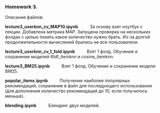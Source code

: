 ### Homework 3.

Описание файлов:

__lecture3_userknn_cv_MAP10.ipynb__  $~~~~~~~~$ За основу взят ноутбук с лекции. Добавлена метрика MAP. Запущена проверка на нескольких фолдах с целью понять какое количество нужно брать. Из-за долгой продолжительности вычислений брались не все пользователи.

__lecture3_userknn_cv_1_fold.ipynb__  $~~~~~~~~$ Взят 1 фолд. Обучение и сохранение моделей tfidf_itemknn и cosine_itemknn.


__lecture3_BM25.ipynb__  $~~~~~~~~$ Взят 1 фолд. Обучение и сохранение модели BM25.

__popular_items.ipynb__ $~~~~~~~~$ Получение наиболее популярных рекомендаций, сохранение в файл для последующего использования (для дополнения количество рекомендаций до 10, если получилось меньше).

__blending.ipynb__ $~~~~~~~~$ Блендинг двух моделей. 
